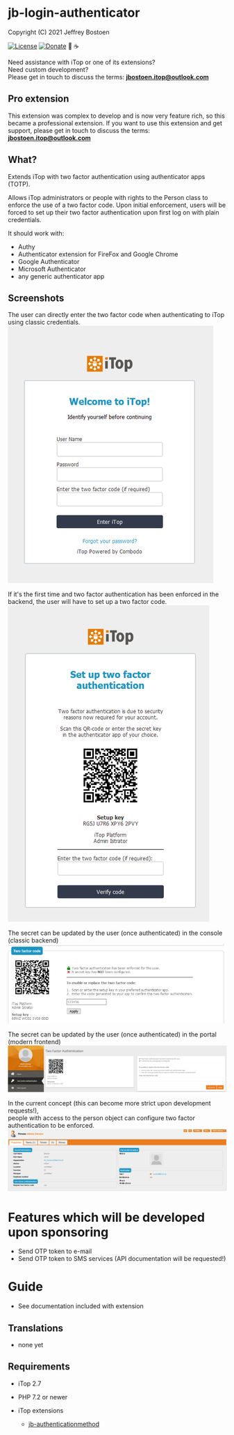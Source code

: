# jb-login-authenticator
Copyright (C) 2021 Jeffrey Bostoen

[![License](https://img.shields.io/github/license/jbostoen/iTop-custom-extensions)](https://github.com/jbostoen/iTop-custom-extensions/blob/master/license.md)
[![Donate](https://img.shields.io/badge/Donate-PayPal-green.svg)](https://www.paypal.me/jbostoen)
🍻 ☕

Need assistance with iTop or one of its extensions?  
Need custom development?  
Please get in touch to discuss the terms: **jbostoen.itop@outlook.com**

## Pro extension
This extension was complex to develop and is now very feature rich, so this became a professional extension.
If you want to use this extension and get support, please get in touch to discuss the terms: **jbostoen.itop@outlook.com**


## What?
Extends iTop with two factor authentication using authenticator apps (TOTP).

Allows iTop administrators or people with rights to the Person class to enforce the use of a two factor code. 
Upon initial enforcement, users will be forced to set up their two factor authentication upon first log on with plain credentials.

It should work with:
* Authy
* Authenticator extension for FireFox and Google Chrome
* Google Authenticator
* Microsoft Authenticator
* any generic authenticator app


## Screenshots

The user can directly enter the two factor code when authenticating to iTop using classic credentials.
![Login form - user can enter two factor code](screenshots/20210305_login.png)


If it's the first time and two factor authentication has been enforced in the backend, the user will have to set up a two factor code.
![Initial set up](screenshots/20210305_first_setup_when_enforced.png)


The secret can be updated by the user (once authenticated) in the console (classic backend)
![Backend preferences](screenshots/20210305_console_preferences.png)

The secret can be updated by the user (once authenticated) in the portal (modern frontend)
![Portal preferences](screenshots/20210305_portal_preferences.png)

In the current concept (this can become more strict upon development requests!),  
people with access to the person object can configure two factor authentication to be enforced.
![Enforce two factor authentication](screenshots/20210305_person.png)

# Features which will be developed upon sponsoring

* Send OTP token to e-mail
* Send OTP token to SMS services (API documentation will be requested!)


# Guide
* See documentation included with extension


## Translations
* none yet


## Requirements

* iTop 2.7
* PHP 7.2 or newer

* iTop extensions
  * [jb-authenticationmethod](https://github.com/jbostoen/itop-jb-authenticationmethod)
  
